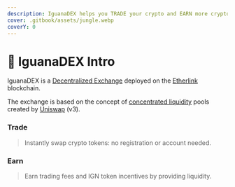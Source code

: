 ```yaml
---
description: IguanaDEX helps you TRADE your crypto and EARN more crypto.
cover: .gitbook/assets/jungle.webp
coverY: 0
---
```


# 🦎 IguanaDEX Intro



IguanaDEX is a [Decentralized Exchange](https://chain.link/education-hub/what-is-decentralized-exchange-dex) deployed on the [Etherlink](https://etherlink.com) blockchain.

The exchange is based on the concept of [concentrated liquidity](https://docs.uniswap.org/concepts/protocol/concentrated-liquidity) pools created by [Uniswap](https://app.uniswap.org) (v3).

### Trade <a href="#trade" id="trade"></a>

> Instantly swap crypto tokens: no registration or account needed.

### Earn <a href="#earn" id="earn"></a>

> Earn trading fees and IGN token incentives by providing liquidity.
